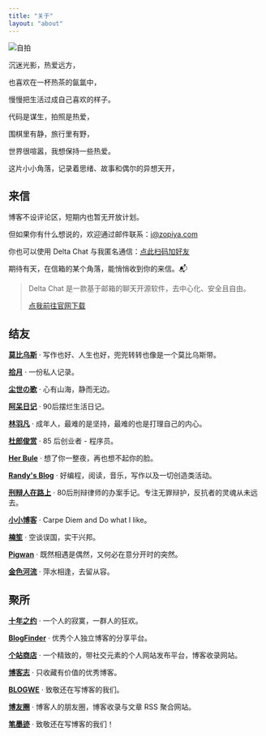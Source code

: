 ```yaml
---
title: "关于"
layout: "about"
---
```


![自拍](https://static.7wate.com/img/2021/06/10/90216348e950a.jpg)

沉迷光影，热爱远方，

也喜欢在一杯热茶的氤氲中，

慢慢把生活过成自己喜欢的样子。

代码是谋生，拍照是热爱，

围棋里有静，旅行里有野，

世界很喧嚣，我想保持一些热爱。

这片小小角落，记录着思绪、故事和偶尔的异想天开，

## 来信

博客不设评论区，短期内也暂无开放计划。

但如果你有什么想说的，欢迎通过邮件联系：[i@zopiya.com](mailto:i@zopiya.com)

你也可以使用 Delta Chat 与我匿名通信：[点此扫码加好友](https://static.7wate.com/2025/03/26/bf7226c87704f.png)

期待有天，在信箱的某个角落，能悄悄收到你的来信。📬

> Delta Chat 是一款基于邮箱的聊天开源软件，去中心化、安全且自由。
> 
> [点我前往官网下载](https://delta.chat/zh_CN/)

## 结友

**[莫比乌斯](https://onojyun.com/)** · 写作也好、人生也好，兜兜转转也像是一个莫比乌斯带。

**[拾月](https://www.skyue.com/)** · 一份私人记录。

**[尘世の歌](https://chenge.ink)** · 心有山海，静而无边。

**[阿呆日记](https://dai.ge)** · 90后摆烂生活日记。

**[林羽凡](https://www.linyufan.com/)** · 成年人，最难的是坚持，最难的也是打理自己的内心。

**[杜郎俊赏](https://dujun.io/)** · 85 后创业者 - 程序员。

**[Her Bule](https://her.blue/)** · 想了你一整夜，再也想不起你的脸。

**[Randy's Blog](https://lutaonan.com/)** · 好编程，阅读，音乐，写作以及一切创造类活动。

**[刑辩人在路上](https://xingbianren.cn/)** · 80后刑辩律师的办案手记。专注无罪辩护，反抗者的灵魂从未远去。

**[小小博客](https://shagain.club/)** · Carpe Diem and Do what I like。

**[楠笙](https://blog.nanshengwx.cn/)** · 空谈误国，实干兴邦。

**[Pigwan](https://pigwan.me)** · 既然相遇是偶然，又何必在意分开时的突然。

**[金色河流](https://www.goldenriver.site)** · 萍水相逢，去留从容。

## 聚所

**[十年之约](https://www.foreverblog.cn/)** · 一个人的寂寞，一群人的狂欢。

**[BlogFinder](https://bf.zzxworld.com/)** · 优秀个人独立博客的分享平台。 

**[个站商店](https://storeweb.cn/)** · 一个精致的，带社交元素的个人网站发布平台，博客收录网站。

**[博客志](http://www.jetli.com.cn/)** · 只收藏有价值的优秀博客。

**[BLOGWE](https://blogwe.com/)** · 致敬还在写博客的我们。

**[博友圈](https://www.boyouquan.com/)** · 博客人的朋友圈，博客收录与文章 RSS 聚合网站。

**[笔墨迹](https://blogscn.fun)** · 致敬还在写博客的我们！